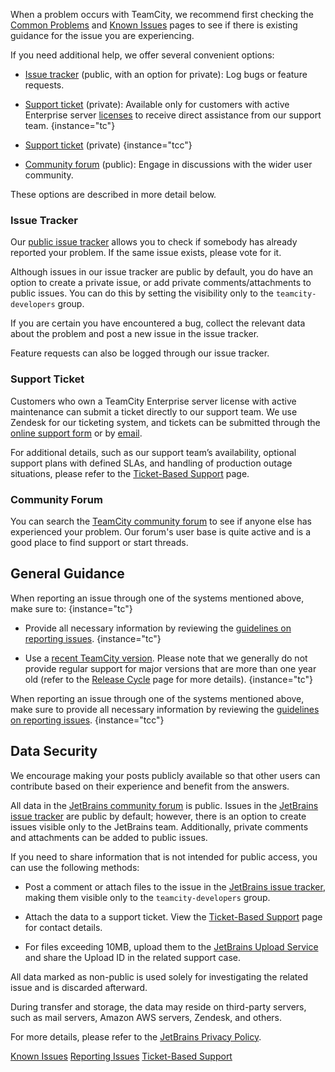 [//]: # (title: Support and Troubleshooting)
[//]: # (auxiliary-id: Troubleshooting)


When a problem occurs with TeamCity, we recommend first checking the [Common Problems](common-problems.md) and [Known Issues](known-issues.md) pages to see if there is existing guidance for the issue you are experiencing.

If you need additional help, we offer several convenient options:

* [Issue tracker](https://youtrack.jetbrains.com/issues/TW) (public, with an option for private): Log bugs or feature requests.

* [Support ticket](ticket-based-support.md) (private): Available only for customers with active Enterprise server [licenses](licensing-policy.md) to receive direct assistance from our support team.
    {instance="tc"}

* [Support ticket](ticket-based-support.md) (private)
  {instance="tcc"}

* [Community forum](https://jb.gg/teamcity-forum) (public): Engage in discussions with the wider user community.

These options are described in more detail below.


### Issue Tracker

Our [public issue tracker](https://youtrack.jetbrains.com/issues/TW) allows you to check if somebody has already reported your problem. If the same issue exists, please vote for it.

Although issues in our issue tracker are public by default, you do have an option to create a private issue, or add private comments/attachments to public issues. You can do this by setting the visibility only to the `teamcity-developers` group.

If you are certain you have encountered a bug, collect the relevant data about the problem and post a new issue in the issue tracker.

Feature requests can also be logged through our issue tracker.

### Support Ticket

Customers who own a TeamCity Enterprise server license with active maintenance can submit a ticket directly to our support team. We use Zendesk for our ticketing system, and tickets can be submitted through the [online support form](https://teamcity-support.jetbrains.com/hc/en-us/requests/new?ticket_form_id=66621) or by [email](mailto:teamcity-support@jetbrains.com).

For additional details, such as our support team’s availability, optional support plans with defined SLAs, and handling of production outage situations, please refer to the [Ticket-Based Support](ticket-based-support.md) page.

### Community Forum

You can search the [TeamCity community forum](https://jb.gg/teamcity-forum) to see if anyone else has experienced your problem. Our forum's user base is quite active and is a good place to find support or start threads.

## General Guidance

When reporting an issue through one of the systems mentioned above, make sure to:
{instance="tc"}

* Provide all necessary information by reviewing the [guidelines on reporting issues](reporting-issues.md).
    {instance="tc"}

* Use a [recent TeamCity version](previous-releases-downloads.md). Please note that we generally do not provide regular support for major versions that are more than one year old (refer to the [Release Cycle](teamcity-release-cycle.md) page for more details).
    {instance="tc"}


When reporting an issue through one of the systems mentioned above, make sure to provide all necessary information by reviewing the [guidelines on reporting issues](reporting-issues.md).
{instance="tcc"}



## Data Security

We encourage making your posts publicly available so that other users can contribute based on their experience and benefit from the answers.

All data in the [JetBrains community forum](https://jb.gg/teamcity-forum) is public. Issues in the [JetBrains issue tracker](https://youtrack.jetbrains.com/issues/TW) are public by default; however, there is an option to create issues visible only to the JetBrains team. Additionally, private comments and attachments can be added to public issues.

If you need to share information that is not intended for public access, you can use the following methods:

* Post a comment or attach files to the issue in the [JetBrains issue tracker](https://youtrack.jetbrains.com/issues/TW), making them visible only to the `teamcity-developers` group.

* Attach the data to a support ticket. View the [Ticket-Based Support](ticket-based-support.md) page for contact details.

* For files exceeding 10MB, upload them to the [JetBrains Upload Service](reporting-issues.md#Uploading+Large+Data+Archives) and share the Upload ID in the related support case.

All data marked as non-public is used solely for investigating the related issue and is discarded afterward.

During transfer and storage, the data may reside on third-party servers, such as mail servers, Amazon AWS servers, Zendesk, and others.

For more details, please refer to the [JetBrains Privacy Policy](https://www.jetbrains.com/company/privacy.html).







<!--



When a problem with TeamCity occurs, there is a number of places to look for information:
* Check [Known Issues](known-issues.md) and [Common Problems](common-problems.md).
* Visit the [TeamCity forum](https://jb.gg/teamcity-forum) — you can search the forum to see if anyone else has experienced your problem. Our forum's user base is quite active and is a good place to find support or start threads.
* [TeamCity issue tracker](https://youtrack.jetbrains.com/issues/TW) — check if somebody has already reported your problem. If the same issue exists, please vote for the issue. If you are sure you have faced a bug, please [collect](reporting-issues.md) the relevant data about the problem and post a new issue to the tracker. Be sure to include the TeamCity version, describe where exactly you see the problem, and what actions were preceding it. If relevant, please describe your environment (OS, web server, TeamCity distribution used, how TeamCity is set up, and so on).
* [Contact us](troubleshooting.md) to report an issue or ask a question using the general guidelines described.
* If you own Enterprise TeamCity license and need to submit information that is not meant to be public, you can also contact the development team via [this online form](https://teamcity-support.jetbrains.com/hc/en-us/requests/new?ticket_form_id=66621){nullable="true"} or [feedback email](mailto:teamcity-support@jetbrains.com?subject=(build: )).

To speed up the resolution of your problem, make sure to:
* include the affected TeamCity version;
* include detailed exact error messages, logs, screenshots;
* mention all related postings on the topic.

-->

 <seealso>
        <category ref="troubleshooting">
            <a href="known-issues.md">Known Issues</a>
            <a href="reporting-issues.md">Reporting Issues</a>
            <a href="ticket-based-support.md">Ticket-Based Support</a>
        </category>
</seealso>